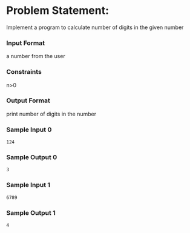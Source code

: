 # Problem Statement:

Implement a program to calculate number of digits in the given number

### Input Format

a number from the user

### Constraints

n>0

### Output Format

print number of digits in the number

### Sample Input 0
```
124
```
### Sample Output 0
```
3
```
### Sample Input 1
```
6789
```
### Sample Output 1
```
4
```
